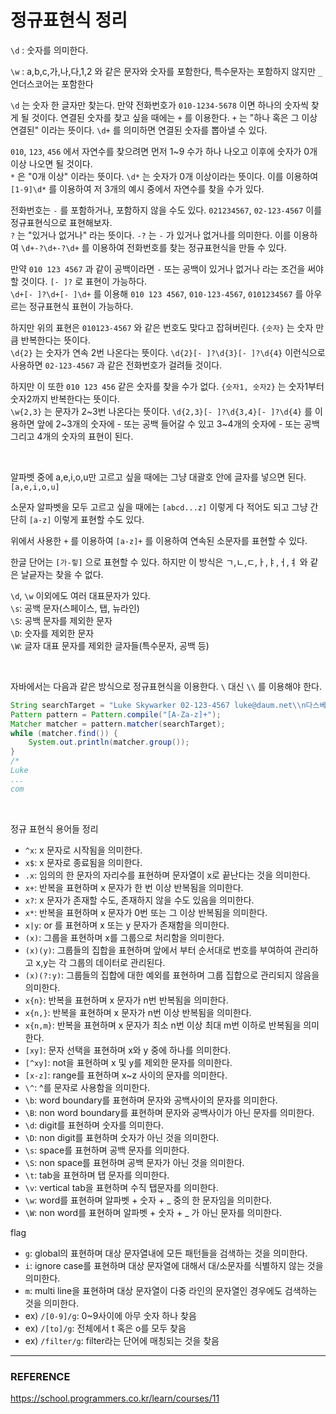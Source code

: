 # 정규표현식 정리

``\d`` : 숫자를 의미한다.  

``\w`` : a,b,c,가,나,다,1,2 와 같은 문자와 숫자를 포함한다, 특수문자는 포함하지 않지만 ``_`` 언더스코어는 포함한다  

``\d`` 는 숫자 한 글자만 찾는다. 만약 전화번호가 ``010-1234-5678`` 이면 하나의 숫자씩 찾게 될 것이다. 연결된 숫자를 찾고 싶을 때에는 ``+`` 를 이용한다. ``+`` 는 "하나 혹은 그 이상 연결된" 이라는 뜻이다. ``\d+`` 를 의미하면 연결된 숫자를 뽑아낼 수 있다.  

``010``, ``123``, ``456`` 에서 자연수를 찾으려면 먼저 1~9 수가 하나 나오고 이후에 숫자가 0개 이상 나오면 될 것이다.  
``*`` 은 "0개 이상" 이라는 뜻이다. ``\d*`` 는 숫자가 0개 이상이라는 뜻이다. 이를 이용하여 ``[1-9]\d*`` 를 이용하여 저 3개의 예시 중에서 자연수를 찾을 수가 있다.  

전화번호는 ``-`` 를 포함하거나, 포함하지 않을 수도 있다. ``021234567``, ``02-123-4567`` 이를 정규표현식으로 표현해보자.  
``?`` 는 "있거나 없거나" 라는 뜻이다. ``-?`` 는 ``-`` 가 있거나 없거나를 의미한다. 이를 이용하여 ``\d+-?\d+-?\d+`` 를 이용하여 전화번호를 찾는 정규표현식을 만들 수 있다.  

만약 ``010 123 4567`` 과 같이 공백이라면 ``-`` 또는 공백이 있거나 없거나 라는 조건을 써야할 것이다. ``[- ]?`` 로 표현이 가능하다.  
``\d+[- ]?\d+[- ]\d+`` 를 이용해 ``010 123 4567``, ``010-123-4567``, ``0101234567`` 를 아우르는 정규표현식 표현이 가능하다.  

하지만 위의 표현은 ``010123-4567`` 와 같은 번호도 맞다고 잡혀버린다. ``{숫자}`` 는 숫자 만큼 반복한다는 뜻이다.  
``\d{2}`` 는 숫자가 연속 2번 나온다는 뜻이다. ``\d{2}[- ]?\d{3}[- ]?\d{4}`` 이런식으로 사용하면 ``02-123-4567`` 과 같은 전화번호가 걸려들 것이다.  

하지만 이 또한 ``010 123 456`` 같은 숫자를 찾을 수가 없다. ``{숫자1, 숫자2}`` 는 숫자1부터 숫자2까지 반복한다는 뜻이다.  
``\w{2,3}`` 는 문자가 2~3번 나온다는 뜻이다. ``\d{2,3}[- ]?\d{3,4}[- ]?\d{4}`` 를 이용하면 앞에 2~3개의 숫자에 - 또는 공백 들어갈 수 있고 3~4개의 숫자에 - 또는 공백 그리고 4개의 숫자의 표현이 된다.  

<Br/>

알파벳 중에 a,e,i,o,u만 고르고 싶을 때에는 그냥 대괄호 안에 글자를 넣으면 된다. ``[a,e,i,o,u]``  

소문자 알파벳을 모두 고르고 싶을 때에는 ``[abcd...z]`` 이렇게 다 적어도 되고 그냥 간단히 ``[a-z]`` 이렇게 표현할 수도 있다.  

위에서 사용한 ``+`` 를 이용하여 ``[a-z]+`` 를 이용하여 연속된 소문자를 표현할 수 있다.  

한글 단어는 ``[가-힣]`` 으로 표현할 수 있다. 하지만 이 방식은 ㄱ,ㄴ,ㄷ,ㅏ,ㅑ,ㅓ,ㅕ 와 같은 날긑자는 찾을 수 없다.  

``\d``, ``\w`` 이외에도 여러 대표문자가 있다.  
``\s``: 공백 문자(스페이스, 탭, 뉴라인)  
``\S``: 공백 문자를 제외한 문자  
``\D``: 숫자를 제외한 문자  
``\W``: 글자 대표 문자를 제외한 글자들(특수문자, 공백 등)  

<br/>

자바에서는 다음과 같은 방식으로 정규표현식을 이용한다. ``\`` 대신 ``\\`` 를 이용해야 한다.  

```java
String searchTarget = "Luke Skywarker 02-123-4567 luke@daum.net\\n다스베이더 070-9999-9999 darth_vader@gmail.com\\nprincess leia 010 2454 3457 leia@gmail.com";
Pattern pattern = Pattern.compile("[A-Za-z]+");
Matcher matcher = pattern.matcher(searchTarget);
while (matcher.find()) {
    System.out.println(matcher.group());
}
/*
Luke
...
com
```

<br/>

정규 표현식 용어들 정리  

* ``^x``: x 문자로 시작됨을 의미한다.  
* ``x$``: x 문자로 종료됨을 의미한다.
* ``.x``: 임의의 한 문자의 자리수를 표현하며 문자열이 x로 끝난다는 것을 의미한다.
* ``x+``: 반복을 표현하며 x 문자가 한 번 이상 반복됨을 의미한다.
* ``x?``: x 문자가 존재할 수도, 존재하지 않을 수도 있음을 의미한다.
* ``x*``: 반복을 표현하며 x 문자가 0번 또는 그 이상 반복됨을 의미한다.
* ``x|y``: or 를 표현하며 x 또는 y 문자가 존재함을 의미한다.
* ``(x)``: 그룹을 표현하며 x를 그룹으로 처리함을 의미한다.
* ``(x)(y)``: 그룹들의 집합을 표현하며 앞에서 부터 순서대로 번호를 부여하여 관리하고 x,y는 각 그룹의 데이터로 관리된다.
* ``(x)(?:y)``: 그룹들의 집합에 대한 예외를 표현하며 그룹 집합으로 관리되지 않음을 의미한다.
* ``x{n}``: 반복을 표현하며 x 문자가 n번 반복됨을 의미한다.
* ``x{n,}``: 반복을 표현하며 x 문자가 n번 이상 반복됨을 의미한다.
* ``x{n,m}``: 반복을 표현하며 x 문자가 최소 n번 이상 최대 m번 이하로 반복됨을 의미한다.  
* ``[xy]``: 문자 선택을 표현하며 x와 y 중에 하나를 의미한다.
* ``[^xy]``: not을 표현하며 x 및 y를 제외한 문자를 의미한다.
* ``[x-z]``: range를 표현하며 x~z 사이의 문자를 의미한다.  
* ``\^``: ^를 문자로 사용함을 의미한다. 
* ``\b``: word boundary를 표현하며 문자와 공백사이의 문자를 의미한다.
* ``\B``: non word boundary를 표현하며 문자와 공백사이가 아닌 문자를 의미한다.
* ``\d``: digit를 표현하며 숫자를 의미한다.
* ``\D``: non digit를 표현하며 숫자가 아닌 것을 의미한다.
* ``\s``: space를 표현하며 공백 문자를 의미한다.
* ``\S``: non space를 표현하며 공백 문자가 아닌 것을 의미한다.
* ``\t``: tab을 표현하며 탭 문자를 의미한다.
* ``\v``: vertical tab을 표현하며 수직 탭문자를 의미한다.
* ``\w``: word를 표현하며 알파벳 + 숫자 + _ 중의 한 문자임을 의미한다.
* ``\W``: non word를 표현하며 알파벳 + 숫자 + _ 가 아닌 문자를 의미한다.

flag  

* ``g``: global의 표현하며 대상 문자열내에 모든 패턴들을 검색하는 것을 의미한다.
* ``i``: ignore case를 표현하며 대상 문자열에 대해서 대/소문자를 식별하지 않는 것을 의미한다.  
* ``m``: multi line을 표현하며 대상 문자열이 다중 라인의 문자열인 경우에도 검색하는 것을 의미한다.
* ex) ``/[0-9]/g``: 0~9사이에 아무 숫자 하나 찾음
* ex) ``/[to]/g``: 전체에서 t 혹은 o를 모두 찾음
* ex) ``/filter/g``: filter라는 단어에 매칭되는 것을 찾음

---

### REFERENCE

https://school.programmers.co.kr/learn/courses/11

